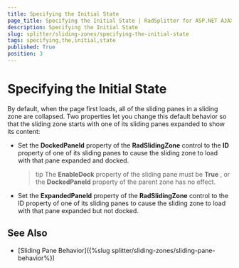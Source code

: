 ```yaml
---
title: Specifying the Initial State
page_title: Specifying the Initial State | RadSplitter for ASP.NET AJAX Documentation
description: Specifying the Initial State
slug: splitter/sliding-zones/specifying-the-initial-state
tags: specifying,the,initial,state
published: True
position: 3
---
```


# Specifying the Initial State

By default, when the page first loads, all of the sliding panes in a sliding zone are collapsed. Two properties let you change this default behavior so that the sliding zone starts with one of its sliding panes expanded to show its content:

* Set the **DockedPaneId** property of the **RadSlidingZone** control to the **ID** property of one of its sliding panes to cause the sliding zone to load with that pane expanded and docked.

	>tip The **EnableDock** property of the sliding pane must be **True** , or the **DockedPaneId** property of the parent zone has no effect.


* Set the **ExpandedPaneId** property of the **RadSlidingZone** control to the ID property of one of its sliding panes to cause the sliding zone to load with that pane expanded but not docked.

## See Also

 * [Sliding Pane Behavior]({%slug splitter/sliding-zones/sliding-pane-behavior%})
